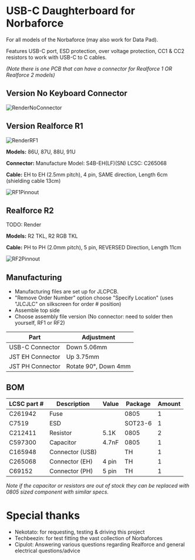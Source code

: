 # USB-C Daughterboard for Norbaforce 

For all models of the Norbaforce (may also work for Data Pad). 

Features USB-C port, ESD protection, over voltage protection, CC1 & CC2 resistors to work with USB-C to C cables.  

_(Note there is one PCB that can have a connector for Realforce 1 OR Realforce 2 models)_

## Version No Keyboard Connector
![RenderNoConnector](https://i.imgur.com/EpWg2Wn.jpg)

## Version Realforce R1 

![RenderRF1](https://i.imgur.com/ppieA41.jpg)

**Models:** 86U, 87U, 88U, 91U

**Connector:** Manufacture Model: S4B-EH(LF)(SN) LCSC: C265068

**Cable:** EH to EH (2.5mm pitch), 4 pin, SAME direction, Length 6cm (shielding cable 13cm)
  
![RF1Pinnout](https://i.imgur.com/Yg8DMYr.png)

## Realforce R2 

TODO: Render

**Models:** R2 TKL, R2 RGB TKL

**Cable:** PH to PH (2.0mm pitch), 5 pin, REVERSED Direction, Length 11cm
 
![RF2Pinnout](https://i.imgur.com/rXatLpw.png)

## Manufacturing
* Manufacturing files are set up for JLCPCB.  
* "Remove Order Number" option choose "Specify Location" (uses "JLCJLC" on silkscreen for order # position)
* Assemble top side
* Choose assembly file version (No connector: need to solder then yourself, RF1 or RF2)

| Part              | Adjustment   |
| ----------------- | ------------- |
| USB-C Connector   | Down 5.06mm   |
| JST EH Connector  | Up 3.75mm   |
| JST PH  Connector | Rotate 90°, Down 4mm |

## BOM

| LCSC part # | Description      | Value | Package  | Amount |
| ----------- | ---------------- | ----- | -------- | ------ |
| C261942     | Fuse             |       | 0805     | 1      |
| C7519       | ESD              |       | SOT23-6  | 1      |
| C212411     | Resistor         | 5.1K  | 0805     | 2      |
| C597300     | Capacitor        | 4.7nF | 0805     | 1      |
| C165948     | Connector (USB)  |       | TH       | 1      |
| C265068     | Connector (EH)   | 4 pin | TH       | 1      |
| C69152      | Connector (PH)   | 5 pin | TH       | 1      |

_Note if the capacitor or resistors are out of stock they can be replaced with 0805 sized component with similar specs._

# Special thanks 
* Nekotato: for requesting, testing & driving this project
* Techbeezin: for test fitting the vast collection of Norbaforces 
* Cipulot: Answering various questions regarding Realforce and general electrical questions/advice

